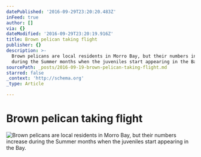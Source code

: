 ```yaml
---
datePublished: '2016-09-29T23:20:20.483Z'
inFeed: true
author: []
via: {}
dateModified: '2016-09-29T23:20:19.916Z'
title: Brown pelican taking flight
publisher: {}
description: >-
  Brown pelicans are local residents in Morro Bay, but their numbers increase
  during the Summer months when the juveniles start appearing in the Bay.
sourcePath: _posts/2016-09-19-brown-pelican-taking-flight.md
starred: false
_context: 'http://schema.org'
_type: Article

---
```

# Brown pelican taking flight
![Brown pelicans are local residents in Morro Bay, but their numbers increase during the Summer months when the juveniles start appearing in the Bay.](https://the-grid-user-content.s3-us-west-2.amazonaws.com/b9286bb6-c8a4-4d9b-907c-65c898e342a7.jpg)